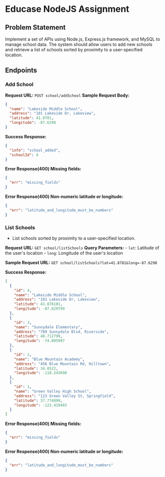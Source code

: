 # Educase NodeJS Assignment

## Problem Statement

Implement a set of APIs using Node.js, Express.js framework, and MySQL to manage school data. The system should allow users to add new schools and retrieve a list of schools sorted by proximity to a user-specified location.

## Endpoints

### Add School

**Request URL:** `POST school/addSchool`
**Sample Request Body:**

```json
{
  "name": "Lakeside Middle School",
  "address": "101 Lakeside Dr, Lakeview",
  "latitude": 41.8781,
  "longitude": -87.6298
}
```

**Success Response:**

```json
{
  "info": "school_added",
  "schoolId": 4
}
```

**Error Response(400) Missing fields:**

```json
{
  "err": "missing_fields"
}
```

**Error Response(400) Non-numeric latitude or longitude:**

```json
{
  "err": "latitude_and_longitude_must_be_numbers"
}
```

### List Schools

- List schools sorted by proximity to a user-specified location.

**Request URL:** `GET school/listSchools`
**Query Parameters:** - `lat`: Latitude of the user's location - `long`: Longitude of the user's location

**Sample Request URL:** `GET school/listSchools?lat=41.8781&long=-87.6298`

**Success Response:**

```json
[
  {
    "id": 4,
    "name": "Lakeside Middle School",
    "address": "101 Lakeside Dr, Lakeview",
    "latitude": 41.878101,
    "longitude": -87.629799
  },
  {
    "id": 3,
    "name": "Sunnydale Elementary",
    "address": "789 Sunnydale Blvd, Riverside",
    "latitude": 40.712799,
    "longitude": -74.005997
  },
  {
    "id": 2,
    "name": "Blue Mountain Academy",
    "address": "456 Blue Mountain Rd, Hilltown",
    "latitude": 34.0522,
    "longitude": -118.243698
  },
  {
    "id": 1,
    "name": "Green Valley High School",
    "address": "123 Green Valley St, Springfield",
    "latitude": 37.774899,
    "longitude": -122.419403
  }
]
```

**Error Response(400) Missing fields:**

```json
{
  "err": "missing_fields"
}
```

**Error Response(400) Non-numeric latitude or longitude:**

```json
{
  "err": "latitude_and_longitude_must_be_numbers"
}
```
